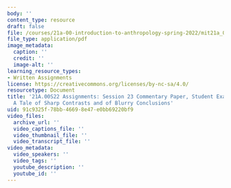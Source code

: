 ```yaml
---
body: ''
content_type: resource
draft: false
file: /courses/21a-00-introduction-to-anthropology-spring-2022/mit21a_00s22_sess23paper_ex2.pdf
file_type: application/pdf
image_metadata:
  caption: ''
  credit: ''
  image-alt: ''
learning_resource_types:
- Written Assignments
license: https://creativecommons.org/licenses/by-nc-sa/4.0/
resourcetype: Document
title: '21A.00S22 Assignments: Session 23 Commentary Paper, Student Example 2: Nomadland:
  A Tale of Sharp Contrasts and of Blurry Conclusions'
uid: 91c9325f-78bb-4669-8e47-e0bb69220bf9
video_files:
  archive_url: ''
  video_captions_file: ''
  video_thumbnail_file: ''
  video_transcript_file: ''
video_metadata:
  video_speakers: ''
  video_tags: ''
  youtube_description: ''
  youtube_id: ''
---
```

